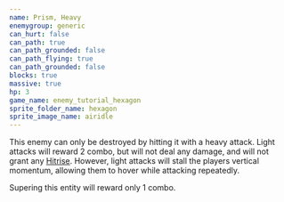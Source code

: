 ```yaml
---
name: Prism, Heavy
enemygroup: generic
can_hurt: false
can_path: true
can_path_grounded: false
can_path_flying: true
can_path_grounded: false
blocks: true
massive: true
hp: 3
game_name: enemy_tutorial_hexagon
sprite_folder_name: hexagon
sprite_image_name: airidle
---
```


This enemy can only be destroyed by hitting it with a heavy attack. Light attacks will reward 2 combo, but will not deal any damage, and will not grant any [Hitrise](#hitrise). However, light attacks will stall the players vertical momentum, allowing them to hover while attacking repeatedly.

Supering this entity will reward only 1 combo.
